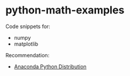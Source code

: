 # python-math-examples

Code snippets for:
- numpy
- matplotlib

Recommendation:
- [Anaconda Python Distribution](https://www.continuum.io/anaconda-overview)
